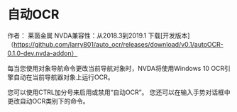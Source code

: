 # 自动OCR #

作者： 莱茵金属
NVDA兼容性：从2018.3到2019.1
下载[开发版本]（https://github.com/larry801/auto_ocr/releases/download/v0.1/autoOCR-0.1.0-dev.nvda-addon）


每当您使用对象导航命令更改当前导航对象时，NVDA将使用Windows 10 OCR引擎自动在当前导航器对象上运行OCR。

您可以使用CTRL加分号来启用或禁用“自动OCR”。 您还可以在输入手势对话框中更改自动OCR类别下的命令。
